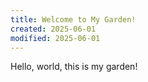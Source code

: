 ```yaml
---
title: Welcome to My Garden!
created: 2025-06-01
modified: 2025-06-01
---
```


Hello, world, this is my garden!